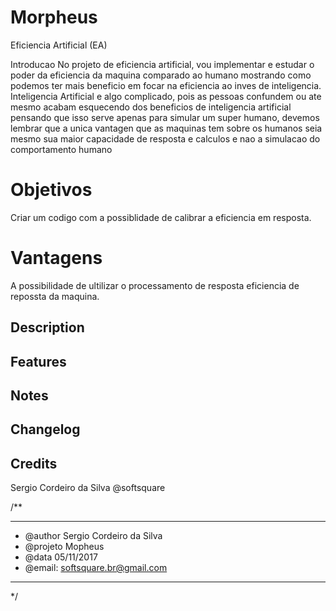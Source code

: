 # Morpheus
Eficiencia Artificial (EA)

Introducao
No projeto de eficiencia artificial, vou implementar e estudar o
poder da eficiencia da maquina comparado ao humano mostrando como
podemos ter mais beneficio em focar na eficiencia ao inves de inteligencia.
Inteligencia Artificial e algo complicado, pois as pessoas confundem ou ate
mesmo acabam esquecendo dos beneficios de inteligencia artificial pensando
que isso serve apenas para simular um super humano, devemos lembrar que a
unica vantagen que as maquinas tem sobre os humanos seia mesmo sua maior
capacidade de resposta e calculos e nao a simulacao do comportamento humano


# Objetivos
Criar um codigo com a possiblidade de calibrar a eficiencia em resposta.

# Vantagens
A possibilidade de ultilizar o processamento de resposta eficiencia de repossta da maquina.

## Description


## Features


## Notes


## Changelog


## Credits
Sergio Cordeiro da Silva
@softsquare

/**
 * ********************************
 * @author Sergio Cordeiro da Silva
 * @projeto Mopheus
 * @data 05/11/2017
 * @email: softsquare.br@gmail.com
 * ********************************
 */
 
 




